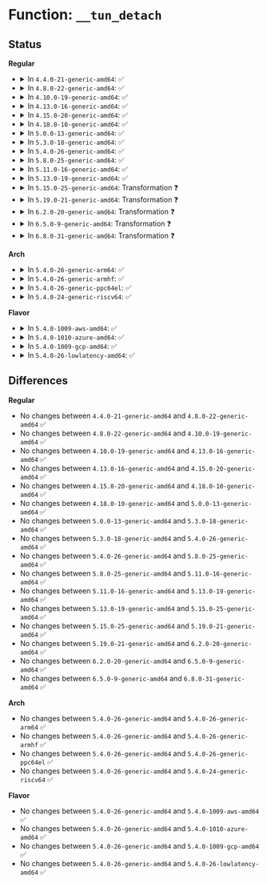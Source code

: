 # Function: <code>__tun_detach</code>

## Status
<b>Regular</b>
<ul>
<li>
<details>
<summary>In <code>4.4.0-21-generic-amd64</code>: ✅</summary>

```c
void __tun_detach(struct tun_file * tfile, bool clean)
```

```json
{
  "name": "__tun_detach",
  "collision_type": "Unique Static",
  "inline_type": "No",
  "funcs": [
    {
      "addr": 18446744071585069664,
      "name": "__tun_detach",
      "external": false,
      "loc": "drivers/net/tun.c:509",
      "file": "drivers/net/tun.c",
      "inline": "seen, unknown",
      "caller_inline": [],
      "caller_func": [
        "drivers/net/tun.c:tun_chr_close",
        "drivers/net/tun.c:__tun_chr_ioctl"
      ]
    }
  ],
  "symbols": [
    {
      "addr": 18446744071585069664,
      "name": "__tun_detach",
      "section": ".text",
      "bind": "STB_LOCAL",
      "size": 771
    }
  ]
}
```
</details>
</li>
<li>
<details>
<summary>In <code>4.8.0-22-generic-amd64</code>: ✅</summary>

```c
void __tun_detach(struct tun_file * tfile, bool clean)
```

```json
{
  "name": "__tun_detach",
  "collision_type": "Unique Static",
  "inline_type": "No",
  "funcs": [
    {
      "addr": 18446744071585459760,
      "name": "__tun_detach",
      "external": false,
      "loc": "drivers/net/tun.c:528",
      "file": "drivers/net/tun.c",
      "inline": "seen, unknown",
      "caller_inline": [],
      "caller_func": [
        "drivers/net/tun.c:tun_chr_close",
        "drivers/net/tun.c:__tun_chr_ioctl"
      ]
    }
  ],
  "symbols": [
    {
      "addr": 18446744071585459760,
      "name": "__tun_detach",
      "section": ".text",
      "bind": "STB_LOCAL",
      "size": 847
    }
  ]
}
```
</details>
</li>
<li>
<details>
<summary>In <code>4.10.0-19-generic-amd64</code>: ✅</summary>

```c
void __tun_detach(struct tun_file * tfile, bool clean)
```

```json
{
  "name": "__tun_detach",
  "collision_type": "Unique Static",
  "inline_type": "No",
  "funcs": [
    {
      "addr": 18446744071585663808,
      "name": "__tun_detach",
      "external": false,
      "loc": "drivers/net/tun.c:528",
      "file": "drivers/net/tun.c",
      "inline": "seen, unknown",
      "caller_inline": [],
      "caller_func": [
        "drivers/net/tun.c:tun_chr_close",
        "drivers/net/tun.c:__tun_chr_ioctl"
      ]
    }
  ],
  "symbols": [
    {
      "addr": 18446744071585663808,
      "name": "__tun_detach",
      "section": ".text",
      "bind": "STB_LOCAL",
      "size": 847
    }
  ]
}
```
</details>
</li>
<li>
<details>
<summary>In <code>4.13.0-16-generic-amd64</code>: ✅</summary>

```c
void __tun_detach(struct tun_file * tfile, bool clean)
```

```json
{
  "name": "__tun_detach",
  "collision_type": "Unique Static",
  "inline_type": "No",
  "funcs": [
    {
      "addr": 18446744071585750960,
      "name": "__tun_detach",
      "external": false,
      "loc": "drivers/net/tun.c:531",
      "file": "drivers/net/tun.c",
      "inline": "seen, unknown",
      "caller_inline": [],
      "caller_func": [
        "drivers/net/tun.c:tun_chr_close",
        "drivers/net/tun.c:__tun_chr_ioctl"
      ]
    }
  ],
  "symbols": [
    {
      "addr": 18446744071585750960,
      "name": "__tun_detach",
      "section": ".text",
      "bind": "STB_LOCAL",
      "size": 916
    }
  ]
}
```
</details>
</li>
<li>
<details>
<summary>In <code>4.15.0-20-generic-amd64</code>: ✅</summary>

```c
void __tun_detach(struct tun_file * tfile, bool clean)
```

```json
{
  "name": "__tun_detach",
  "collision_type": "Unique Static",
  "inline_type": "No",
  "funcs": [
    {
      "addr": 18446744071586188768,
      "name": "__tun_detach",
      "external": false,
      "loc": "drivers/net/tun.c:622",
      "file": "drivers/net/tun.c",
      "inline": "seen, unknown",
      "caller_inline": [],
      "caller_func": [
        "drivers/net/tun.c:tun_chr_close",
        "drivers/net/tun.c:__tun_chr_ioctl"
      ]
    }
  ],
  "symbols": [
    {
      "addr": 18446744071586188768,
      "name": "__tun_detach",
      "section": ".text",
      "bind": "STB_LOCAL",
      "size": 849
    }
  ]
}
```
</details>
</li>
<li>
<details>
<summary>In <code>4.18.0-10-generic-amd64</code>: ✅</summary>

```c
void __tun_detach(struct tun_file * tfile, bool clean)
```

```json
{
  "name": "__tun_detach",
  "collision_type": "Unique Static",
  "inline_type": "No",
  "funcs": [
    {
      "addr": 18446744071586445184,
      "name": "__tun_detach",
      "external": false,
      "loc": "drivers/net/tun.c:683",
      "file": "drivers/net/tun.c",
      "inline": "seen, unknown",
      "caller_inline": [],
      "caller_func": [
        "drivers/net/tun.c:tun_chr_close",
        "drivers/net/tun.c:tun_chr_close",
        "drivers/net/tun.c:__tun_chr_ioctl"
      ]
    }
  ],
  "symbols": [
    {
      "addr": 18446744071586445184,
      "name": "__tun_detach",
      "section": ".text",
      "bind": "STB_LOCAL",
      "size": 1064
    }
  ]
}
```
</details>
</li>
<li>
<details>
<summary>In <code>5.0.0-13-generic-amd64</code>: ✅</summary>

```c
void __tun_detach(struct tun_file * tfile, bool clean)
```

```json
{
  "name": "__tun_detach",
  "collision_type": "Unique Static",
  "inline_type": "No",
  "funcs": [
    {
      "addr": 18446744071586583456,
      "name": "__tun_detach",
      "external": false,
      "loc": "drivers/net/tun.c:683",
      "file": "drivers/net/tun.c",
      "inline": "seen, unknown",
      "caller_inline": [],
      "caller_func": [
        "drivers/net/tun.c:tun_chr_close",
        "drivers/net/tun.c:tun_chr_close",
        "drivers/net/tun.c:__tun_chr_ioctl"
      ]
    }
  ],
  "symbols": [
    {
      "addr": 18446744071586583456,
      "name": "__tun_detach",
      "section": ".text",
      "bind": "STB_LOCAL",
      "size": 1064
    }
  ]
}
```
</details>
</li>
<li>
<details>
<summary>In <code>5.3.0-18-generic-amd64</code>: ✅</summary>

```c
void __tun_detach(struct tun_file * tfile, bool clean)
```

```json
{
  "name": "__tun_detach",
  "collision_type": "Unique Static",
  "inline_type": "No",
  "funcs": [
    {
      "addr": 18446744071586836608,
      "name": "__tun_detach",
      "external": false,
      "loc": "drivers/net/tun.c:677",
      "file": "drivers/net/tun.c",
      "inline": "seen, unknown",
      "caller_inline": [],
      "caller_func": [
        "drivers/net/tun.c:tun_chr_close",
        "drivers/net/tun.c:tun_chr_close",
        "drivers/net/tun.c:__tun_chr_ioctl"
      ]
    }
  ],
  "symbols": [
    {
      "addr": 18446744071586836608,
      "name": "__tun_detach",
      "section": ".text",
      "bind": "STB_LOCAL",
      "size": 1063
    }
  ]
}
```
</details>
</li>
<li>
<details>
<summary>In <code>5.4.0-26-generic-amd64</code>: ✅</summary>

```c
void __tun_detach(struct tun_file * tfile, bool clean)
```

```json
{
  "name": "__tun_detach",
  "collision_type": "Unique Static",
  "inline_type": "No",
  "funcs": [
    {
      "addr": 18446744071586983632,
      "name": "__tun_detach",
      "external": false,
      "loc": "drivers/net/tun.c:677",
      "file": "drivers/net/tun.c",
      "inline": "seen, unknown",
      "caller_inline": [],
      "caller_func": [
        "drivers/net/tun.c:tun_chr_close",
        "drivers/net/tun.c:tun_chr_close",
        "drivers/net/tun.c:__tun_chr_ioctl"
      ]
    }
  ],
  "symbols": [
    {
      "addr": 18446744071586983632,
      "name": "__tun_detach",
      "section": ".text",
      "bind": "STB_LOCAL",
      "size": 1064
    }
  ]
}
```
</details>
</li>
<li>
<details>
<summary>In <code>5.8.0-25-generic-amd64</code>: ✅</summary>

```c
void __tun_detach(struct tun_file * tfile, bool clean)
```

```json
{
  "name": "__tun_detach",
  "collision_type": "Unique Static",
  "inline_type": "No",
  "funcs": [
    {
      "addr": 18446744071587808288,
      "name": "__tun_detach",
      "external": false,
      "loc": "drivers/net/tun.c:645",
      "file": "drivers/net/tun.c",
      "inline": "seen, unknown",
      "caller_inline": [],
      "caller_func": [
        "drivers/net/tun.c:tun_chr_close",
        "drivers/net/tun.c:tun_chr_close"
      ]
    }
  ],
  "symbols": [
    {
      "addr": 18446744071587808288,
      "name": "__tun_detach",
      "section": ".text",
      "bind": "STB_LOCAL",
      "size": 1148
    }
  ]
}
```
</details>
</li>
<li>
<details>
<summary>In <code>5.11.0-16-generic-amd64</code>: ✅</summary>

```c
void __tun_detach(struct tun_file * tfile, bool clean)
```

```json
{
  "name": "__tun_detach",
  "collision_type": "Unique Static",
  "inline_type": "No",
  "funcs": [
    {
      "addr": 18446744071587866080,
      "name": "__tun_detach",
      "external": false,
      "loc": "drivers/net/tun.c:616",
      "file": "drivers/net/tun.c",
      "inline": "seen, unknown",
      "caller_inline": [],
      "caller_func": [
        "drivers/net/tun.c:tun_chr_close",
        "drivers/net/tun.c:tun_chr_close"
      ]
    }
  ],
  "symbols": [
    {
      "addr": 18446744071587866080,
      "name": "__tun_detach",
      "section": ".text",
      "bind": "STB_LOCAL",
      "size": 1135
    }
  ]
}
```
</details>
</li>
<li>
<details>
<summary>In <code>5.13.0-19-generic-amd64</code>: ✅</summary>

```c
void __tun_detach(struct tun_file * tfile, bool clean)
```

```json
{
  "name": "__tun_detach",
  "collision_type": "Unique Static",
  "inline_type": "No",
  "funcs": [
    {
      "addr": 18446744071587745312,
      "name": "__tun_detach",
      "external": false,
      "loc": "drivers/net/tun.c:624",
      "file": "drivers/net/tun.c",
      "inline": "seen, unknown",
      "caller_inline": [],
      "caller_func": [
        "drivers/net/tun.c:tun_chr_close",
        "drivers/net/tun.c:tun_chr_close",
        "drivers/net/tun.c:__tun_chr_ioctl"
      ]
    }
  ],
  "symbols": [
    {
      "addr": 18446744071587745312,
      "name": "__tun_detach",
      "section": ".text",
      "bind": "STB_LOCAL",
      "size": 1187
    }
  ]
}
```
</details>
</li>
<li>
<details>
<summary>In <code>5.15.0-25-generic-amd64</code>: Transformation ❓</summary>

```c
void __tun_detach(struct tun_file * tfile, bool clean)
```

```json
{
  "name": "__tun_detach",
  "collision_type": "Unique Static",
  "inline_type": "No",
  "funcs": [
    {
      "addr": 0,
      "name": "__tun_detach",
      "external": false,
      "loc": "drivers/net/tun.c:630",
      "file": "drivers/net/tun.c",
      "inline": "seen, unknown",
      "caller_inline": [],
      "caller_func": [
        "drivers/net/tun.c:tun_chr_close",
        "drivers/net/tun.c:tun_chr_close",
        "drivers/net/tun.c:__tun_chr_ioctl"
      ]
    }
  ],
  "symbols": [
    {
      "addr": 18446744071588340832,
      "name": "__tun_detach",
      "section": ".text",
      "bind": "STB_LOCAL",
      "size": 1399
    },
    {
      "addr": 18446744071592544868,
      "name": "__tun_detach.cold",
      "section": ".text",
      "bind": "STB_LOCAL",
      "size": 48
    }
  ]
}
```
</details>
</li>
<li>
<details>
<summary>In <code>5.19.0-21-generic-amd64</code>: Transformation ❓</summary>

```c
void __tun_detach(struct tun_file * tfile, bool clean)
```

```json
{
  "name": "__tun_detach",
  "collision_type": "Unique Static",
  "inline_type": "No",
  "funcs": [
    {
      "addr": 0,
      "name": "__tun_detach",
      "external": false,
      "loc": "drivers/net/tun.c:635",
      "file": "drivers/net/tun.c",
      "inline": "seen, unknown",
      "caller_inline": [],
      "caller_func": [
        "drivers/net/tun.c:tun_chr_close",
        "drivers/net/tun.c:tun_chr_close",
        "drivers/net/tun.c:__tun_chr_ioctl"
      ]
    }
  ],
  "symbols": [
    {
      "addr": 18446744071589736080,
      "name": "__tun_detach",
      "section": ".text",
      "bind": "STB_LOCAL",
      "size": 1462
    },
    {
      "addr": 18446744071594424399,
      "name": "__tun_detach.cold",
      "section": ".text",
      "bind": "STB_LOCAL",
      "size": 78
    }
  ]
}
```
</details>
</li>
<li>
<details>
<summary>In <code>6.2.0-20-generic-amd64</code>: Transformation ❓</summary>

```c
void __tun_detach(struct tun_file * tfile, bool clean)
```

```json
{
  "name": "__tun_detach",
  "collision_type": "Unique Static",
  "inline_type": "No",
  "funcs": [
    {
      "addr": 0,
      "name": "__tun_detach",
      "external": false,
      "loc": "drivers/net/tun.c:635",
      "file": "drivers/net/tun.c",
      "inline": "seen, unknown",
      "caller_inline": [],
      "caller_func": [
        "drivers/net/tun.c:tun_chr_close",
        "drivers/net/tun.c:tun_chr_close",
        "drivers/net/tun.c:__tun_chr_ioctl"
      ]
    }
  ],
  "symbols": [
    {
      "addr": 18446744071591355056,
      "name": "__tun_detach",
      "section": ".text",
      "bind": "STB_LOCAL",
      "size": 1392
    },
    {
      "addr": 18446744071596267265,
      "name": "__tun_detach.cold",
      "section": ".text",
      "bind": "STB_LOCAL",
      "size": 78
    }
  ]
}
```
</details>
</li>
<li>
<details>
<summary>In <code>6.5.0-9-generic-amd64</code>: Transformation ❓</summary>

```c
void __tun_detach(struct tun_file * tfile, bool clean)
```

```json
{
  "name": "__tun_detach",
  "collision_type": "Unique Static",
  "inline_type": "No",
  "funcs": [
    {
      "addr": 0,
      "name": "__tun_detach",
      "external": false,
      "loc": "drivers/net/tun.c:635",
      "file": "drivers/net/tun.c",
      "inline": "seen, unknown",
      "caller_inline": [],
      "caller_func": [
        "drivers/net/tun.c:tun_chr_close",
        "drivers/net/tun.c:tun_chr_close",
        "drivers/net/tun.c:__tun_chr_ioctl"
      ]
    }
  ],
  "symbols": [
    {
      "addr": 18446744071591716832,
      "name": "__tun_detach",
      "section": ".text",
      "bind": "STB_LOCAL",
      "size": 1392
    },
    {
      "addr": 18446744071596795403,
      "name": "__tun_detach.cold",
      "section": ".text",
      "bind": "STB_LOCAL",
      "size": 78
    }
  ]
}
```
</details>
</li>
<li>
<details>
<summary>In <code>6.8.0-31-generic-amd64</code>: Transformation ❓</summary>

```c
void __tun_detach(struct tun_file * tfile, bool clean)
```

```json
{
  "name": "__tun_detach",
  "collision_type": "Unique Static",
  "inline_type": "No",
  "funcs": [
    {
      "addr": 0,
      "name": "__tun_detach",
      "external": false,
      "loc": "drivers/net/tun.c:635",
      "file": "drivers/net/tun.c",
      "inline": "seen, unknown",
      "caller_inline": [],
      "caller_func": [
        "drivers/net/tun.c:tun_chr_close",
        "drivers/net/tun.c:tun_chr_close",
        "drivers/net/tun.c:__tun_chr_ioctl"
      ]
    }
  ],
  "symbols": [
    {
      "addr": 18446744071592460528,
      "name": "__tun_detach",
      "section": ".text",
      "bind": "STB_LOCAL",
      "size": 1404
    },
    {
      "addr": 18446744071597718622,
      "name": "__tun_detach.cold",
      "section": ".text",
      "bind": "STB_LOCAL",
      "size": 78
    }
  ]
}
```
</details>
</li>
</ul>
<b>Arch</b>
<ul>
<li>
<details>
<summary>In <code>5.4.0-26-generic-arm64</code>: ✅</summary>

```c
void __tun_detach(struct tun_file * tfile, bool clean)
```

```json
{
  "name": "__tun_detach",
  "collision_type": "Unique Static",
  "inline_type": "No",
  "funcs": [
    {
      "addr": 18446603336499976848,
      "name": "__tun_detach",
      "external": false,
      "loc": "drivers/net/tun.c:677",
      "file": "drivers/net/tun.c",
      "inline": "seen, unknown",
      "caller_inline": [],
      "caller_func": [
        "drivers/net/tun.c:tun_chr_close",
        "drivers/net/tun.c:tun_chr_close",
        "drivers/net/tun.c:__tun_chr_ioctl"
      ]
    }
  ],
  "symbols": [
    {
      "addr": 18446603336499976848,
      "name": "__tun_detach",
      "section": ".text",
      "bind": "STB_LOCAL",
      "size": 1136
    }
  ]
}
```
</details>
</li>
<li>
<details>
<summary>In <code>5.4.0-26-generic-armhf</code>: ✅</summary>

```c
void __tun_detach(struct tun_file * tfile, bool clean)
```

```json
{
  "name": "__tun_detach",
  "collision_type": "Unique Static",
  "inline_type": "No",
  "funcs": [
    {
      "addr": 3232514204,
      "name": "__tun_detach",
      "external": false,
      "loc": "drivers/net/tun.c:677",
      "file": "drivers/net/tun.c",
      "inline": "seen, unknown",
      "caller_inline": [],
      "caller_func": [
        "drivers/net/tun.c:tun_chr_close",
        "drivers/net/tun.c:tun_chr_close"
      ]
    }
  ],
  "symbols": [
    {
      "addr": 3232514204,
      "name": "__tun_detach",
      "section": ".text",
      "bind": "STB_LOCAL",
      "size": 956
    }
  ]
}
```
</details>
</li>
<li>
<details>
<summary>In <code>5.4.0-26-generic-ppc64el</code>: ✅</summary>

```c
void __tun_detach(struct tun_file * tfile, bool clean)
```

```json
{
  "name": "__tun_detach",
  "collision_type": "Unique Static",
  "inline_type": "No",
  "funcs": [
    {
      "addr": 13835058055293308096,
      "name": "__tun_detach",
      "external": false,
      "loc": "drivers/net/tun.c:677",
      "file": "drivers/net/tun.c",
      "inline": "seen, unknown",
      "caller_inline": [],
      "caller_func": [
        "drivers/net/tun.c:tun_chr_close",
        "drivers/net/tun.c:tun_chr_close",
        "drivers/net/tun.c:__tun_chr_ioctl"
      ]
    }
  ],
  "symbols": [
    {
      "addr": 13835058055293308096,
      "name": "__tun_detach",
      "section": ".text",
      "bind": "STB_LOCAL",
      "size": 1480
    }
  ]
}
```
</details>
</li>
<li>
<details>
<summary>In <code>5.4.0-24-generic-riscv64</code>: ✅</summary>

```c
void __tun_detach(struct tun_file * tfile, bool clean)
```

```json
{
  "name": "__tun_detach",
  "collision_type": "Unique Static",
  "inline_type": "No",
  "funcs": [
    {
      "addr": 18446743936277048570,
      "name": "__tun_detach",
      "external": false,
      "loc": "drivers/net/tun.c:677",
      "file": "drivers/net/tun.c",
      "inline": "seen, unknown",
      "caller_inline": [],
      "caller_func": [
        "drivers/net/tun.c:tun_chr_close",
        "drivers/net/tun.c:tun_chr_close"
      ]
    }
  ],
  "symbols": [
    {
      "addr": 18446743936277048570,
      "name": "__tun_detach",
      "section": ".text",
      "bind": "STB_LOCAL",
      "size": 902
    }
  ]
}
```
</details>
</li>
</ul>
<b>Flavor</b>
<ul>
<li>
<details>
<summary>In <code>5.4.0-1009-aws-amd64</code>: ✅</summary>

```c
void __tun_detach(struct tun_file * tfile, bool clean)
```

```json
{
  "name": "__tun_detach",
  "collision_type": "Unique Static",
  "inline_type": "No",
  "funcs": [
    {
      "addr": 18446744071586740640,
      "name": "__tun_detach",
      "external": false,
      "loc": "drivers/net/tun.c:677",
      "file": "drivers/net/tun.c",
      "inline": "seen, unknown",
      "caller_inline": [],
      "caller_func": [
        "drivers/net/tun.c:tun_chr_close",
        "drivers/net/tun.c:tun_chr_close",
        "drivers/net/tun.c:__tun_chr_ioctl"
      ]
    }
  ],
  "symbols": [
    {
      "addr": 18446744071586740640,
      "name": "__tun_detach",
      "section": ".text",
      "bind": "STB_LOCAL",
      "size": 1064
    }
  ]
}
```
</details>
</li>
<li>
<details>
<summary>In <code>5.4.0-1010-azure-amd64</code>: ✅</summary>

```c
void __tun_detach(struct tun_file * tfile, bool clean)
```

```json
{
  "name": "__tun_detach",
  "collision_type": "Unique Static",
  "inline_type": "No",
  "funcs": [
    {
      "addr": 18446744071586607856,
      "name": "__tun_detach",
      "external": false,
      "loc": "drivers/net/tun.c:677",
      "file": "drivers/net/tun.c",
      "inline": "seen, unknown",
      "caller_inline": [],
      "caller_func": [
        "drivers/net/tun.c:tun_chr_close",
        "drivers/net/tun.c:tun_chr_close",
        "drivers/net/tun.c:__tun_chr_ioctl"
      ]
    }
  ],
  "symbols": [
    {
      "addr": 18446744071586607856,
      "name": "__tun_detach",
      "section": ".text",
      "bind": "STB_LOCAL",
      "size": 1064
    }
  ]
}
```
</details>
</li>
<li>
<details>
<summary>In <code>5.4.0-1009-gcp-amd64</code>: ✅</summary>

```c
void __tun_detach(struct tun_file * tfile, bool clean)
```

```json
{
  "name": "__tun_detach",
  "collision_type": "Unique Static",
  "inline_type": "No",
  "funcs": [
    {
      "addr": 18446744071586938192,
      "name": "__tun_detach",
      "external": false,
      "loc": "drivers/net/tun.c:677",
      "file": "drivers/net/tun.c",
      "inline": "seen, unknown",
      "caller_inline": [],
      "caller_func": [
        "drivers/net/tun.c:tun_chr_close",
        "drivers/net/tun.c:tun_chr_close",
        "drivers/net/tun.c:__tun_chr_ioctl"
      ]
    }
  ],
  "symbols": [
    {
      "addr": 18446744071586938192,
      "name": "__tun_detach",
      "section": ".text",
      "bind": "STB_LOCAL",
      "size": 1064
    }
  ]
}
```
</details>
</li>
<li>
<details>
<summary>In <code>5.4.0-26-lowlatency-amd64</code>: ✅</summary>

```c
void __tun_detach(struct tun_file * tfile, bool clean)
```

```json
{
  "name": "__tun_detach",
  "collision_type": "Unique Static",
  "inline_type": "No",
  "funcs": [
    {
      "addr": 18446744071587055584,
      "name": "__tun_detach",
      "external": false,
      "loc": "drivers/net/tun.c:677",
      "file": "drivers/net/tun.c",
      "inline": "seen, unknown",
      "caller_inline": [],
      "caller_func": [
        "drivers/net/tun.c:tun_chr_close",
        "drivers/net/tun.c:tun_chr_close",
        "drivers/net/tun.c:__tun_chr_ioctl"
      ]
    }
  ],
  "symbols": [
    {
      "addr": 18446744071587055584,
      "name": "__tun_detach",
      "section": ".text",
      "bind": "STB_LOCAL",
      "size": 1069
    }
  ]
}
```
</details>
</li>
</ul>

## Differences
<b>Regular</b>
<ul>
<li>
No changes between <code>4.4.0-21-generic-amd64</code> and <code>4.8.0-22-generic-amd64</code> ✅
</li>
<li>
No changes between <code>4.8.0-22-generic-amd64</code> and <code>4.10.0-19-generic-amd64</code> ✅
</li>
<li>
No changes between <code>4.10.0-19-generic-amd64</code> and <code>4.13.0-16-generic-amd64</code> ✅
</li>
<li>
No changes between <code>4.13.0-16-generic-amd64</code> and <code>4.15.0-20-generic-amd64</code> ✅
</li>
<li>
No changes between <code>4.15.0-20-generic-amd64</code> and <code>4.18.0-10-generic-amd64</code> ✅
</li>
<li>
No changes between <code>4.18.0-10-generic-amd64</code> and <code>5.0.0-13-generic-amd64</code> ✅
</li>
<li>
No changes between <code>5.0.0-13-generic-amd64</code> and <code>5.3.0-18-generic-amd64</code> ✅
</li>
<li>
No changes between <code>5.3.0-18-generic-amd64</code> and <code>5.4.0-26-generic-amd64</code> ✅
</li>
<li>
No changes between <code>5.4.0-26-generic-amd64</code> and <code>5.8.0-25-generic-amd64</code> ✅
</li>
<li>
No changes between <code>5.8.0-25-generic-amd64</code> and <code>5.11.0-16-generic-amd64</code> ✅
</li>
<li>
No changes between <code>5.11.0-16-generic-amd64</code> and <code>5.13.0-19-generic-amd64</code> ✅
</li>
<li>
No changes between <code>5.13.0-19-generic-amd64</code> and <code>5.15.0-25-generic-amd64</code> ✅
</li>
<li>
No changes between <code>5.15.0-25-generic-amd64</code> and <code>5.19.0-21-generic-amd64</code> ✅
</li>
<li>
No changes between <code>5.19.0-21-generic-amd64</code> and <code>6.2.0-20-generic-amd64</code> ✅
</li>
<li>
No changes between <code>6.2.0-20-generic-amd64</code> and <code>6.5.0-9-generic-amd64</code> ✅
</li>
<li>
No changes between <code>6.5.0-9-generic-amd64</code> and <code>6.8.0-31-generic-amd64</code> ✅
</li>
</ul>
<b>Arch</b>
<ul>
<li>
No changes between <code>5.4.0-26-generic-amd64</code> and <code>5.4.0-26-generic-arm64</code> ✅
</li>
<li>
No changes between <code>5.4.0-26-generic-amd64</code> and <code>5.4.0-26-generic-armhf</code> ✅
</li>
<li>
No changes between <code>5.4.0-26-generic-amd64</code> and <code>5.4.0-26-generic-ppc64el</code> ✅
</li>
<li>
No changes between <code>5.4.0-26-generic-amd64</code> and <code>5.4.0-24-generic-riscv64</code> ✅
</li>
</ul>
<b>Flavor</b>
<ul>
<li>
No changes between <code>5.4.0-26-generic-amd64</code> and <code>5.4.0-1009-aws-amd64</code> ✅
</li>
<li>
No changes between <code>5.4.0-26-generic-amd64</code> and <code>5.4.0-1010-azure-amd64</code> ✅
</li>
<li>
No changes between <code>5.4.0-26-generic-amd64</code> and <code>5.4.0-1009-gcp-amd64</code> ✅
</li>
<li>
No changes between <code>5.4.0-26-generic-amd64</code> and <code>5.4.0-26-lowlatency-amd64</code> ✅
</li>
</ul>
